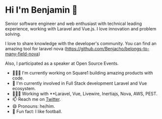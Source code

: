 # Hi I'm Benjamin 👋

Senior software engineer and web enthusiast with technical leading experience, working with Laravel and Vue.js. I love innovation and problem solving.

I love to share knowledge with the developer's community. You can find an amazing tool for laravel nova (https://github.com/Benjacho/belongs-to-many-field-nova)

Also, I participated as a speaker at Open Source Events.  

- 👨🏽‍🏫  I'm currently working on Square1 building amazing products with code.
- 🌱  I'm currently involved in Full Stack development Laravel and Vue ecosystem.
- 👨🏽‍💻  Working with **Laravel, Vue, Livewire, Inertiajs, Nova, AWS, PEST.
- 📫  Reach me on [Twitter](https://twitter.com/benjachods).
- 😄 Pronouns: he/him.
- 🧱 Fun fact: I like football.
